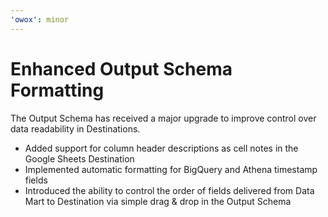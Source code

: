 ```yaml
---
'owox': minor
---
```


# Enhanced Output Schema Formatting

The Output Schema has received a major upgrade to improve control over data readability in Destinations.

- Added support for column header descriptions as cell notes in the Google Sheets Destination
- Implemented automatic formatting for BigQuery and Athena timestamp fields
- Introduced the ability to control the order of fields delivered from Data Mart to Destination via simple drag & drop in the Output Schema
